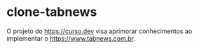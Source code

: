 # clone-tabnews
O projeto do https://curso.dev visa aprimorar conhecimentos ao implementar o https://www.tabnews.com.br.
